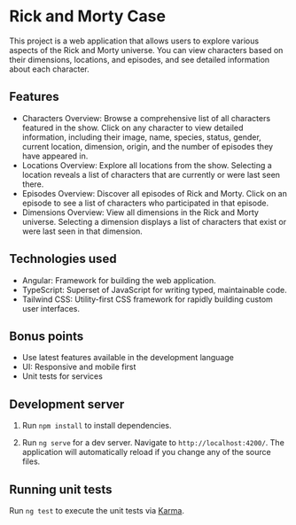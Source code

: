# Rick and Morty Case

This project is a web application that allows users to explore various aspects of the Rick and Morty universe. You can view characters based on their dimensions, locations, and episodes, and see detailed information about each character.

## Features

- Characters Overview: Browse a comprehensive list of all characters featured in the show. Click on any character to view detailed information, including their image, name, species, status, gender, current location, dimension, origin, and the number of episodes they have appeared in.
- Locations Overview: Explore all locations from the show. Selecting a location reveals a list of characters that are currently or were last seen there.
- Episodes Overview: Discover all episodes of Rick and Morty. Click on an episode to see a list of characters who participated in that episode.
- Dimensions Overview: View all dimensions in the Rick and Morty universe. Selecting a dimension displays a list of characters that exist or were last seen in that dimension.

## Technologies used

- Angular: Framework for building the web application.
- TypeScript: Superset of JavaScript for writing typed, maintainable code.
- Tailwind CSS: Utility-first CSS framework for rapidly building custom user interfaces.

## Bonus points

- Use latest features available in the development language
- UI: Responsive and mobile first
- Unit tests for services

## Development server

1. Run `npm install` to install dependencies.

2. Run `ng serve` for a dev server. Navigate to `http://localhost:4200/`. The application will automatically reload if you change any of the source files.

## Running unit tests

Run `ng test` to execute the unit tests via [Karma](https://karma-runner.github.io).
